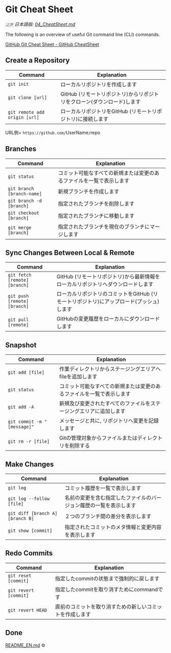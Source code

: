 # Git Cheat Sheet

_🇯🇵 日本語版: [04_CheatSheet.md](04_CheatSheet.md)_

The following is an overview of useful Git command line (CLI) commands.

[GitHub Git Cheat Sheet - GitHub CheatSheet](https://training.github.com/downloads/github-git-cheat-sheet/)

## Create a Repository

| Command                       | Explanation                                                             |
| ----------------------------- | ----------------------------------------------------------------------- |
| `git init`                    | ローカルリポジトリを作成します                                          |
| `git clone [url]`             | GitHub (リモートリポジトリ)からリポジトリをクローン(ダウンロード)します |
| `git remote add origin [url]` | ローカルリポジトリをGitHub (リモートリポジトリ)に接続します             |

URL例= `https://github.com/`UserName`/`repo

## Branches

| Command                    | Explanation                                                          |
| -------------------------- | -------------------------------------------------------------------- |
| `git status`               | コミット可能なすべての新規または変更のあるファイルを一覧で表示します |
| `git branch [branch-name]` | 新規ブランチを作成します                                             |
| `git branch -d [branch]`   | 指定されたブランチを削除します                                       |
| `git checkout [branch]`    | 指定されたブランチに移動します                                       |
| `git merge [branch]`       | 指定されたブランチを現在のブランチにマージします                     |

## Sync Changes Between Local & Remote

| Command                       | Explanation                                                                             |
| ----------------------------- | --------------------------------------------------------------------------------------- |
| `git fetch [remote] [branch]` | GitHub (リモートリポジトリ)から最新情報をローカルリポジトリへダウンロードします         |
| `git push [remote] [branch]`  | ローカルリポジトリのコミットをGitHub (リモートリポジトリ)にアップロード(プッシュ)します |
| `git pull [remote]`           | GitHubの変更履歴をローカルにダウンロードします                                          |

## Snapshot

| Command                     | Explanation                                                          |
| --------------------------- | -------------------------------------------------------------------- |
| `git add [file]`            | 作業ディレクトリからステージングエリアへfileを追加します             |
| `git status`                | コミット可能なすべての新規または変更のあるファイルを一覧で表示します |
| `git add -A`                | 新規及び変更されたすべてのファイルをステージングエリアに追加します   |
| `git commit -m "[message]"` | メッセージと共に, リポジトリへ変更を記録します                       |
| `git rm -r [file]`          | Gitの管理対象からファイルまたはディレクトリを削除する                |

## Make Changes

| Command                          | Explanation                                                        |
| -------------------------------- | ------------------------------------------------------------------ |
| `git log`                        | コミット履歴を一覧で表示します                                     |
| `git log --follow [file]`        | 名前の変更を含む指定したファイルのバージョン履歴の一覧を表示します |
| `git diff [branch A] [branch B]` | ２つのブランチ間の差分を表示します                                 |
| `git show [commit]`              | 指定されたコミットのメタ情報と変更内容を表示します                 |

## Redo Commits

| Command               | Explanation                                              |
| --------------------- | -------------------------------------------------------- |
| `git reset [commit]`  | 指定したcommitの状態まで強制的に戻します                 |
| `git revert [commit]` | 指定したcommitを取り消すためにcommandです                |
| `git revert HEAD`     | 直前のコミットを取り消すための新しいコミットを作成します |

## Done <!-- omit in toc -->
[README_EN.md](README_EN.md) ⚙️
